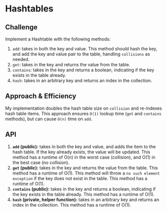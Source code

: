 # Hashtables
<!-- Short summary or background information -->

## Challenge
Implement a Hashtable with the following methods:

1. `add`: takes in both the key and value. This method should hash the key, and add the key and value pair to the table, handling `collisions` as needed.
2. `get`: takes in the key and returns the value from the table.
3. `contains`: takes in the key and returns a boolean, indicating if the key exists in the table already.
4. `hash`: takes in an arbitrary key and returns an index in the collection.

## Approach & Efficiency
My implementation doubles the hash table size on `collision` and re-indexes hash table items. This approach ensures `O(1)` lookup time (`get` and `contains` methods), but can cause `O(n)` time on `add`.

## API
1. __`add` (public):__ takes in both the key and value, and adds the item to the hash table. If the key already exists, the value will be updated. This method has a runtime of O(n) in the worst case (collision), and O(1) in the best case (no collision).
2. __`get` (public):__ takes in the key and returns the value from the table. This method has a runtime of O(1). This method will throw a `no such element exception` if the key does not exist in the table. This method has a runtime of O(1).
3. __`contains` (public):__ takes in the key and returns a boolean, indicating if the key exists in the table already. This method has a runtime of O(1).
4. __`hash` (private, helper function):__ takes in an arbitrary key and returns an index in the collection. This method has a runtime of O(1).